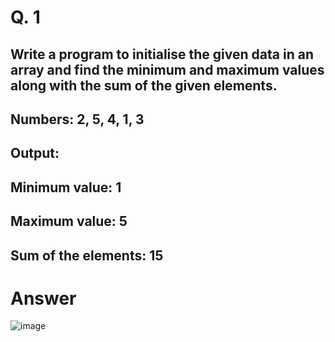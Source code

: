 # Q. 1
## Write a program to initialise the given data in an array and find the minimum and maximum values along with the sum of the given elements.

## Numbers: 2, 5, 4, 1, 3

## Output:
## Minimum value: 1
## Maximum value: 5
## Sum of the elements: 15

# Answer 
![image](https://github.com/user-attachments/assets/2a721943-9a80-4830-a325-b2cd0feff062)

